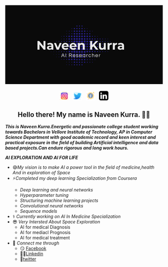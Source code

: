 ## [![Naveen Kurra header](https://github.com/naveen-kurra/naveen-kurra/blob/main/Screenshot%20(29).png)](https://github.com/naveen-kurra)
<p align='center'>
<a href="https://www.instagram.com/naveen._kurra/"><img height="30" src="https://github.com/naveen-kurra/naveen-kurra/blob/main/icons8-instagram-64.png"></a>&nbsp;&nbsp;
<a href="https://twitter.com/Naveen_kurra7"><img height="30" src="https://github.com/naveen-kurra/naveen-kurra/blob/main/icons8-twitter-64.png"></a>&nbsp;&nbsp;
<a href="https://www.facebook.com/people/Naveen-Chowdary/100008693080523"><img height="30" src="https://github.com/naveen-kurra/naveen-kurra/blob/main/icons8-facebook-50.png"></a>&nbsp;&nbsp;
<a href="www.linkedin.com/in/naveen-kurra"><img height="30" src="https://github.com/naveen-kurra/naveen-kurra/blob/main/icons8-linkedin-26.png"></a>
</p>  

<h2 align="center">Hello there! My name is Naveen Kurra. 👋🤓</h2>

***This is Naveen Kurra.Energetic and passionate college student working towards Bachelors in Vellore Institute of Technology, AP in Computer Science Department with good academic record and keen interest and practical exposure in the field of building Artificial intelligence and data based projects.Can endure rigorous and long work hours.***
  
  ***AI EXPLORATION AND AI FOR LIFE***
    
   
   * 😅*My vision is to make AI a power tool in the field of medicine,health And in exploration of Space*
   * ⚡*Completed my deep learning Specialization from Coursera<ul><li>*Deep learning and neural networks*</li><li>Hyperparameter tuning</li><li>Structuring machine learning projects</li><li>Convolutional neural networks</li><li>Sequence models</li></ul>*
   * ⚕️ *Currently working on AI In Medicine Specialization*
   * 😎 *Very Intersted About Space Exploration*<ul><li>AI for medical Diagnosis</li><li>AI for mediacl Prognosis</li><li>AI for medical treatment</li></ul>
   * 🔗 *Connect me through*<ul><li>😏 [Facebook](https://www.facebook.com/people/Naveen-Chowdary/100008693080523)</li><li>👨💼[Linkedin](www.linkedin.com/in/naveen-kurra)</li><li>🐤[twitter](https://twitter.com/Naveen_kurra7)</li></ul>


<!--
**naveen-kurra/naveen-kurra** is a ✨ _special_ ✨ repository because its `README.md` (this file) appears on your GitHub profile.

